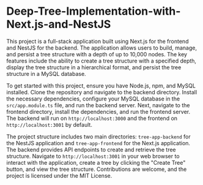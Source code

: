 # Deep-Tree-Implementation-with-Next.js-and-NestJS


This project is a full-stack application built using Next.js for the frontend and NestJS for the backend. The application allows users to build, manage, and persist a tree structure with a depth of up to 10,000 nodes. The key features include the ability to create a tree structure with a specified depth, display the tree structure in a hierarchical format, and persist the tree structure in a MySQL database.

To get started with this project, ensure you have Node.js, npm, and MySQL installed. Clone the repository and navigate to the backend directory. Install the necessary dependencies, configure your MySQL database in the `src/app.module.ts` file, and run the backend server. Next, navigate to the frontend directory, install the dependencies, and run the frontend server. The backend will run on `http://localhost:3000` and the frontend on `http://localhost:3001` by default.

The project structure includes two main directories: `tree-app-backend` for the NestJS application and `tree-app-frontend` for the Next.js application. The backend provides API endpoints to create and retrieve the tree structure. Navigate to `http://localhost:3001` in your web browser to interact with the application, create a tree by clicking the "Create Tree" button, and view the tree structure. Contributions are welcome, and the project is licensed under the MIT License.

